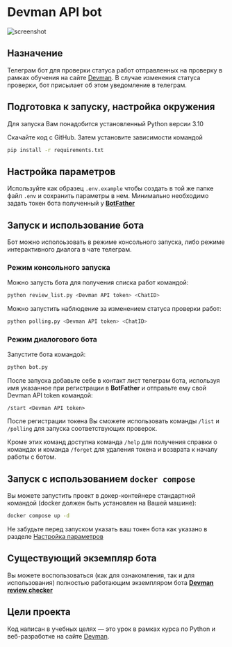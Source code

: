 # Devman API bot

![screenshot](https://dvmn.org/media/lessons/cYwOt-Mx3ZY.jpg)

## Назначение

Телеграм бот для проверки статуса работ отправленных на проверку в рамках обучения на сайте  [Devman](https://dvmn.org). В случае изменения статуса проверки, бот присылает об этом уведомление в телеграм.

## Подготовка к запуску, настройка окружения

Для запуска Вам понадобится установленный Python версии 3.10

Скачайте код с GitHub. Затем установите зависимости командой

```sh
pip install -r requirements.txt
```

## <a id="configure"> Настройка параметров</a>

Используйте как образец `.env.example` чтобы создать в той же папке файл `.env` и сохранить параметры в нем. Минимально необходимо задать токен бота полученный у [**BotFather**](https://telegram.me/BotFather)

## Запуск и использование бота

Бот можно исполоьзовать в режиме консольного запуска, либо режиме интерактивного диалога в чате телеграм.

### Режим консольного запуска

Можно запусть бота для получения списка работ командой:

```sh
python review_list.py <Devman API token> <ChatID>
```

Можно запустить наблюдение за изменением статуса проверки работ:

```sh
python polling.py <Devman API token> <ChatID>
```

### Режим диалогового бота

Запустите бота командой:

```sh
python bot.py
```

После запуска добавьте себе в контакт лист телеграм бота, используя имя указанное при регистрации в **BotFather** и отправьте ему свой Devman API token командой:

`/start <Devman API token>`

После регистрации токена Вы сможете использовать команды `/list` и `/polling` для запуска соответствующих проверок.

Кроме этих команд доступна команда `/help` для получения справки о командах и команда `/forget` для удаления токена и возврата к началу работы с ботом.

## Запуск с использованием `docker compose`

Вы можете запустить проект в докер-контейнере стандартной командой (docker должен быть установлен на Вашей машине):

```sh
docker compose up -d
```

Не забудьте перед запуском указать ваш токен бота как указано в разделе [Настройка параметров](#configure)

## Существующий экземпляр бота

Вы можете воспользоваться (как для ознакомления, так и для использования) полностью работающим экземпляром бота [**Devman review checker**](https://telegram.me/dvmnAPIbot)

## Цели проекта

Код написан в учебных целях — это урок в рамках курса по Python и веб-разработке на сайте [Devman](https://dvmn.org).
